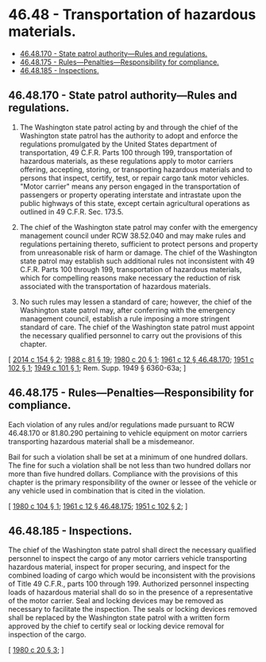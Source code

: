 # 46.48 - Transportation of hazardous materials.
* [46.48.170 - State patrol authority—Rules and regulations.](#4648170---state-patrol-authorityrules-and-regulations)
* [46.48.175 - Rules—Penalties—Responsibility for compliance.](#4648175---rulespenaltiesresponsibility-for-compliance)
* [46.48.185 - Inspections.](#4648185---inspections)
## 46.48.170 - State patrol authority—Rules and regulations.
1. The Washington state patrol acting by and through the chief of the Washington state patrol has the authority to adopt and enforce the regulations promulgated by the United States department of transportation, 49 C.F.R. Parts 100 through 199, transportation of hazardous materials, as these regulations apply to motor carriers offering, accepting, storing, or transporting hazardous materials and to persons that inspect, certify, test, or repair cargo tank motor vehicles. "Motor carrier" means any person engaged in the transportation of passengers or property operating interstate and intrastate upon the public highways of this state, except certain agricultural operations as outlined in 49 C.F.R. Sec. 173.5.

2. The chief of the Washington state patrol may confer with the emergency management council under RCW 38.52.040 and may make rules and regulations pertaining thereto, sufficient to protect persons and property from unreasonable risk of harm or damage. The chief of the Washington state patrol may establish such additional rules not inconsistent with 49 C.F.R. Parts 100 through 199, transportation of hazardous materials, which for compelling reasons make necessary the reduction of risk associated with the transportation of hazardous materials.

3. No such rules may lessen a standard of care; however, the chief of the Washington state patrol may, after conferring with the emergency management council, establish a rule imposing a more stringent standard of care. The chief of the Washington state patrol must appoint the necessary qualified personnel to carry out the provisions of this chapter.

\[ [2014 c 154 § 2](https://lawfilesext.leg.wa.gov/biennium/2013-14/Pdf/Bills/Session%20Laws/House/2137.SL.pdf?cite=2014%20c%20154%20§%202); [1988 c 81 § 19](https://leg.wa.gov/CodeReviser/documents/sessionlaw/1988c81.pdf?cite=1988%20c%2081%20§%2019); [1980 c 20 § 1](https://leg.wa.gov/CodeReviser/documents/sessionlaw/1980c20.pdf?cite=1980%20c%2020%20§%201); [1961 c 12 § 46.48.170](https://leg.wa.gov/CodeReviser/documents/sessionlaw/1961c12.pdf?cite=1961%20c%2012%20§%2046.48.170); [1951 c 102 § 1](https://leg.wa.gov/CodeReviser/documents/sessionlaw/1951c102.pdf?cite=1951%20c%20102%20§%201); [1949 c 101 § 1](https://leg.wa.gov/CodeReviser/documents/sessionlaw/1949c101.pdf?cite=1949%20c%20101%20§%201); Rem. Supp. 1949 § 6360-63a; \]

## 46.48.175 - Rules—Penalties—Responsibility for compliance.
Each violation of any rules and/or regulations made pursuant to RCW 46.48.170 or 81.80.290 pertaining to vehicle equipment on motor carriers transporting hazardous material shall be a misdemeanor.

Bail for such a violation shall be set at a minimum of one hundred dollars. The fine for such a violation shall be not less than two hundred dollars nor more than five hundred dollars. Compliance with the provisions of this chapter is the primary responsibility of the owner or lessee of the vehicle or any vehicle used in combination that is cited in the violation.

\[ [1980 c 104 § 1](https://leg.wa.gov/CodeReviser/documents/sessionlaw/1980c104.pdf?cite=1980%20c%20104%20§%201); [1961 c 12 § 46.48.175](https://leg.wa.gov/CodeReviser/documents/sessionlaw/1961c12.pdf?cite=1961%20c%2012%20§%2046.48.175); [1951 c 102 § 2](https://leg.wa.gov/CodeReviser/documents/sessionlaw/1951c102.pdf?cite=1951%20c%20102%20§%202); \]

## 46.48.185 - Inspections.
The chief of the Washington state patrol shall direct the necessary qualified personnel to inspect the cargo of any motor carriers vehicle transporting hazardous material, inspect for proper securing, and inspect for the combined loading of cargo which would be inconsistent with the provisions of Title 49 C.F.R., parts 100 through 199. Authorized personnel inspecting loads of hazardous material shall do so in the presence of a representative of the motor carrier. Seal and locking devices may be removed as necessary to facilitate the inspection. The seals or locking devices removed shall be replaced by the Washington state patrol with a written form approved by the chief to certify seal or locking device removal for inspection of the cargo.

\[ [1980 c 20 § 3](https://leg.wa.gov/CodeReviser/documents/sessionlaw/1980c20.pdf?cite=1980%20c%2020%20§%203); \]

